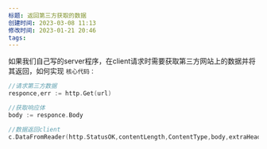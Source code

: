 ```yaml
---
标题: 返回第三方获取的数据
创建时间: 2023-03-08 11:13
修改时间: 2023-01-21 20:46
tags: 
---
```


如果我们自己写的server程序，在client请求时需要获取第三方网站上的数据并将其返回，如何实现
`核心代码：`
```go
//请求第三方数据
responce,err := http.Get(url)

//获取响应体
body := responce.Body

//数据返回client
c.DataFromReader(http.StatusOK,contentLength,ContentType,body,extraHeaders)
```